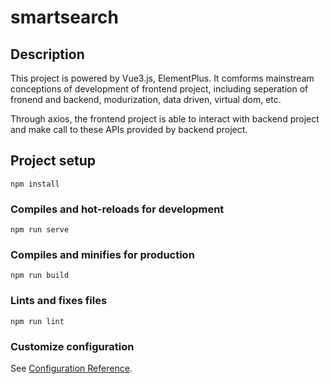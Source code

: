 # smartsearch

## Description

This project is powered by Vue3.js, ElementPlus. It comforms mainstream conceptions of development of frontend project, including seperation of fronend and backend, modurization, data driven, virtual dom, etc.

Through axios, the frontend project is able to interact with backend project and make call to these APIs provided by backend project.

## Project setup
```
npm install
```

### Compiles and hot-reloads for development
```
npm run serve
```

### Compiles and minifies for production
```
npm run build
```

### Lints and fixes files
```
npm run lint
```

### Customize configuration
See [Configuration Reference](https://cli.vuejs.org/config/).
